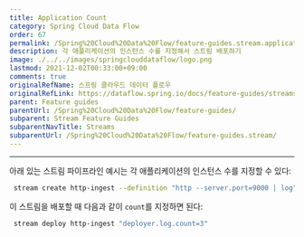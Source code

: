 ```yaml
---
title: Application Count
category: Spring Cloud Data Flow
order: 67
permalink: /Spring%20Cloud%20Data%20Flow/feature-guides.stream.application-count/
description: 각 애플리케이션의 인스턴스 수를 지정해서 스트림 배포하기
image: ./../../images/springclouddataflow/logo.png
lastmod: 2021-12-02T00:33:00+09:00
comments: true
originalRefName: 스프링 클라우드 데이터 플로우
originalRefLink: https://dataflow.spring.io/docs/feature-guides/streams/application-count/
parent: Feature guides
parentUrl: /Spring%20Cloud%20Data%20Flow/feature-guides/
subparent: Stream Feature Guides
subparentNavTitle: Streams
subparentUrl: /Spring%20Cloud%20Data%20Flow/feature-guides.stream/
---
```


---

아래 있는 스트림 파이프라인 예시는 각 애플리케이션의 인스턴스 수를 지정할 수 있다:

```sh
 stream create http-ingest --definition "http --server.port=9000 | log"
```

이 스트림을 배포할 때 다음과 같이 `count`를 지정하면 된다:

```sh
 stream deploy http-ingest "deployer.log.count=3"
```